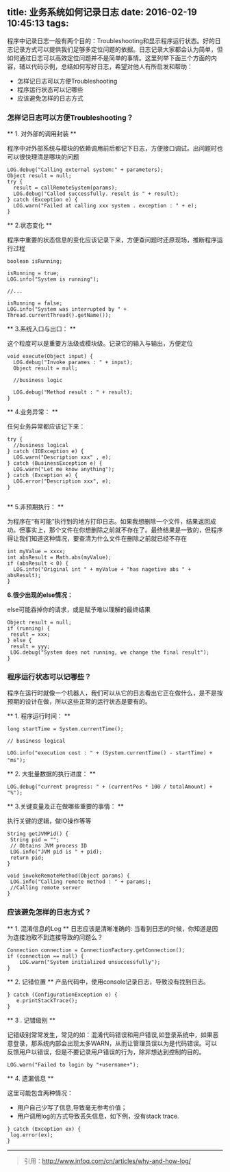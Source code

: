 title: 业务系统如何记录日志
date: 2016-02-19 10:45:13
tags:
---

程序中记录日志一般有两个目的：Troubleshooting和显示程序运行状态。好的日志记录方式可以提供我们足够多定位问题的依据。日志记录大家都会认为简单，但如何通过日志可以高效定位问题并不是简单的事情。这里列举下面三个方面的内容，辅以代码示例，总结如何写好日志，希望对他人有所启发和帮助：

* 怎样记日志可以方便Troubleshooting
* 程序运行状态可以记哪些
* 应该避免怎样的日志方式

### 怎样记日志可以方便Troubleshooting？

** 1. 对外部的调用封装 **

程序中对外部系统与模块的依赖调用前后都记下日志，方便接口调试。出问题时也可以很快理清是哪块的问题

```
LOG.debug("Calling external system:" + parameters);  
Object result = null;  
try {  
  result = callRemoteSystem(params);  
  LOG.debug("Called successfully. result is " + result);  
} catch (Exception e) {  
  LOG.warn("Failed at calling xxx system . exception : " + e);  
}  
```
** 2.状态变化 **

程序中重要的状态信息的变化应该记录下来，方便查问题时还原现场，推断程序运行过程
```
boolean isRunning;  

isRunning = true;  
LOG.info("System is running");  

//...  

isRunning = false;  
LOG.info("System was interrupted by " + Thread.currentThread().getName());  
```

** 3.系统入口与出口： **

这个粒度可以是重要方法级或模块级。记录它的输入与输出，方便定位
```
void execute(Object input) {  
  LOG.debug("Invoke parames : " + input);  
  Object result = null;  
    
  //business logic
    
  LOG.debug("Method result : " + result);  
}  
```

** 4.业务异常： **

任何业务异常都应该记下来：
```
try {  
  //business logical  
} catch (IOException e) {  
  LOG.warn("Description xxx" , e);  
} catch (BusinessException e) {  
  LOG.warn("Let me know anything");  
} catch (Exception e) {  
  LOG.error("Description xxx", e);  
}  
  
```
** 5.非预期执行： **

为程序在“有可能”执行到的地方打印日志。如果我想删除一个文件，结果返回成功。但事实上，那个文件在你想删除之前就不存在了。最终结果是一致的，但程序得让我们知道这种情况，要查清为什么文件在删除之前就已经不存在
```
int myValue = xxxx;  
int absResult = Math.abs(myValue);  
if (absResult < 0) {  
  LOG.info("Original int " + myValue + "has nagetive abs " + absResult);  
}  
```
**6.很少出现的else情况：**

else可能吞掉你的请求，或是赋予难以理解的最终结果
```
Object result = null;  
if (running) {  
 result = xxx;  
} else {  
 result = yyy;  
 LOG.debug("System does not running, we change the final result");  
}  
```

### 程序运行状态可以记哪些？

程序在运行时就像一个机器人，我们可以从它的日志看出它正在做什么，是不是按预期的设计在做，所以这些正常的运行状态是要有的。

** 1. 程序运行时间： **
```
long startTime = System.currentTime();  

// business logical  

LOG.info("execution cost : " + (System.currentTime() - startTime) + "ms");　  
```
** 2. 大批量数据的执行进度： **
``` 
LOG.debug("current progress: " + (currentPos * 100 / totalAmount) + "%");  
```

** 3.关键变量及正在做哪些重要的事情： **

执行关键的逻辑，做IO操作等等
```
String getJVMPid() {  
 String pid = "";  
 // Obtains JVM process ID  
 LOG.info("JVM pid is " + pid);  
 return pid;  
}  

void invokeRemoteMethod(Object params) {  
 LOG.info("Calling remote method : " + params);  
 //Calling remote server  
}  
```

### 应该避免怎样的日志方式？

** 1. 混淆信息的Log **
日志应该是清晰准确的: 当看到日志的时候，你知道是因为连接池取不到连接导致的问题么？
```
Connection connection = ConnectionFactory.getConnection();  
if (connection == null) {  
    LOG.warn("System initialized unsuccessfully");  
}  
```

** 2. 记错位置 **
产品代码中，使用console记录日志，导致没有找到日志。
```
} catch (ConfigurationException e) {
   e.printStackTrace();
}
```
** 3 . 记错级别 **

记错级别常常发生，常见的如：混淆代码错误和用户错误,如登录系统中，如果恶意登录，那系统内部会出现太多WARN，从而让管理员误以为是代码错误。可以反馈用户以错误，但是不要记录用户错误的行为，除非想达到控制的目的。
```
LOG.warn("Failed to login by "+username+");
```
 
** 4. 遗漏信息 **

这里可能包含两种情况：
* 用户自己少写了信息,导致毫无参考价值；
* 用户调用log的方式导致丢失信息，如下例，没有stack trace.

```
} catch (Exception ex) {
 log.error(ex);
}
```

---
> 引用：http://www.infoq.com/cn/articles/why-and-how-log/
